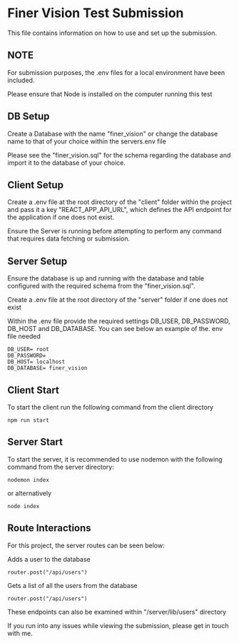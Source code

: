 # Finer Vision Test Submission

This file contains information on how to use and set up the submission.

## NOTE

For submission purposes, the .env files for a local environment have been included.

Please ensure that Node is installed on the computer running this test

## DB Setup

Create a Database with the name "finer_vision" or change the database name to that of your choice within the servers.env file

Please see the "finer_vision.sql" for the schema regarding the database and import it to the database of your choice.

## Client Setup

Create a .env file at the root directory of the "client" folder within the project and pass it a key "REACT_APP_API_URL", which defines the API endpoint for the application if one does not exist.

Ensure the Server is running before attempting to perform any command that requires data fetching or submission.

## Server Setup

Ensure the database is up and running with the database and table configured with the required schema from the "finer_vision.sql".

Create a .env file at the root directory of the "server" folder if one does not exist

Within the .env file provide the required settings DB_USER, DB_PASSWORD, DB_HOST and DB_DATABASE. You can see below an example of the. env file needed

```
DB_USER= root
DB_PASSWORD=
DB_HOST= localhost
DB_DATABASE= finer_vision
```

## Client Start

To start the client run the following command from the client directory

```
npm run start
```

## Server Start

To start the server, it is recommended to use nodemon with the following command from the server directory:

```
nodemon index
```

or alternatively

```
node index
```

## Route Interactions

For this project, the server routes can be seen below:

Adds a user to the database

```
router.post("/api/users")
```

Gets a list of all the users from the database

```
router.post("/api/users")
```

These endpoints can also be examined within "/server/lib/users" directory

If you run into any issues while viewing the submission, please get in touch with me.

